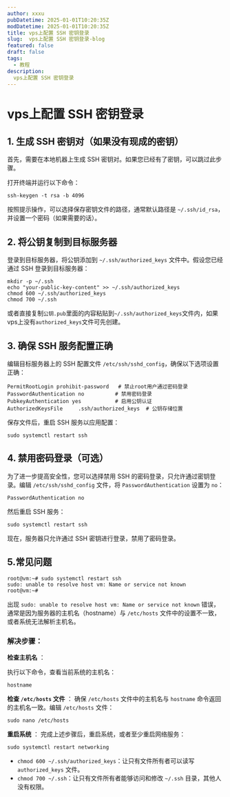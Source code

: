 ```yaml
---
author: xxxu
pubDatetime: 2025-01-01T10:20:35Z
modDatetime: 2025-01-01T10:20:35Z
title: vps上配置 SSH 密钥登录
slug:  vps上配置 SSH 密钥登录-blog
featured: false
draft: false
tags:
  - 教程
description:
  vps上配置 SSH 密钥登录
---
```


# vps上配置 SSH 密钥登录

## 1. 生成 SSH 密钥对（如果没有现成的密钥）

首先，需要在本地机器上生成 SSH 密钥对。如果您已经有了密钥，可以跳过此步骤。

打开终端并运行以下命令：

```
ssh-keygen -t rsa -b 4096
```

按照提示操作，可以选择保存密钥文件的路径，通常默认路径是 `~/.ssh/id_rsa`，并设置一个密码（如果需要的话）。

## 2. 将公钥复制到目标服务器

登录到目标服务器，将公钥添加到 `~/.ssh/authorized_keys` 文件中。假设您已经通过 SSH 登录到目标服务器：

```
mkdir -p ~/.ssh
echo "your-public-key-content" >> ~/.ssh/authorized_keys
chmod 600 ~/.ssh/authorized_keys
chmod 700 ~/.ssh
```

或者直接复制`公钥.pub`里面的内容粘贴到`~/.ssh/authorized_keys`文件内，如果vps上没有`authorized_keys`文件可先创建。

## 3. 确保 SSH 服务配置正确

编辑目标服务器上的 SSH 配置文件 `/etc/ssh/sshd_config`，确保以下选项设置正确：

```
PermitRootLogin prohibit-password   # 禁止root用户通过密码登录
PasswordAuthentication no          # 禁用密码登录
PubkeyAuthentication yes           # 启用公钥认证
AuthorizedKeysFile     .ssh/authorized_keys  # 公钥存储位置
```

保存文件后，重启 SSH 服务以应用配置：

```
sudo systemctl restart ssh
```

## 4. 禁用密码登录（可选）

为了进一步提高安全性，您可以选择禁用 SSH 的密码登录，只允许通过密钥登录。编辑 `/etc/ssh/sshd_config` 文件，将 `PasswordAuthentication` 设置为 `no`：

```
PasswordAuthentication no
```

然后重启 SSH 服务：

```
sudo systemctl restart ssh
```

现在，服务器只允许通过 SSH 密钥进行登录，禁用了密码登录。

## 5.常见问题

```
root@vm:~# sudo systemctl restart ssh
sudo: unable to resolve host vm: Name or service not known
root@vm:~#
```

出现 `sudo: unable to resolve host vm: Name or service not known` 错误，通常是因为服务器的主机名（hostname）与 `/etc/hosts` 文件中的设置不一致，或者系统无法解析主机名。

### 解决步骤：

**检查主机名** ：

执行以下命令，查看当前系统的主机名：

```
hostname
```

**检查 `/etc/hosts` 文件** ：
确保 `/etc/hosts` 文件中的主机名与 `hostname` 命令返回的主机名一致。编辑 `/etc/hosts` 文件：

```
sudo nano /etc/hosts
```

**重启系统** ：
完成上述步骤后，重启系统，或者至少重启网络服务：

```
sudo systemctl restart networking
```

* `chmod 600 ~/.ssh/authorized_keys`：让只有文件所有者可以读写 `authorized_keys` 文件。
* `chmod 700 ~/.ssh`：让只有文件所有者能够访问和修改 `~/.ssh` 目录，其他人没有权限。
